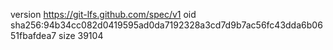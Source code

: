 version https://git-lfs.github.com/spec/v1
oid sha256:94b34cc082d0419595ad0da7192328a3cd7d9b7ac56fc43dda6b0651fbafdea7
size 39104
